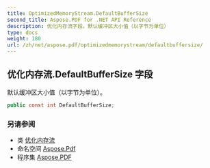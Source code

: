 ```yaml
---
title: OptimizedMemoryStream.DefaultBufferSize
second_title: Aspose.PDF for .NET API Reference
description: 优化内存流字段。默认缓冲区大小值（以字节为单位）
type: docs
weight: 180
url: /zh/net/aspose.pdf/optimizedmemorystream/defaultbuffersize/
---
```

## 优化内存流.DefaultBufferSize 字段

默认缓冲区大小值（以字节为单位）。

```csharp
public const int DefaultBufferSize;
```

### 另请参阅

* 类 [优化内存流](../)
* 命名空间 [Aspose.Pdf](../../../aspose.pdf/)
* 程序集 [Aspose.PDF](../../../)